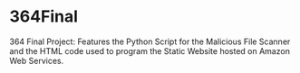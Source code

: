 # 364Final
364 Final Project: Features the Python Script for the Malicious File Scanner and the HTML code used to program the Static Website hosted on Amazon Web Services.
